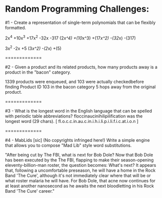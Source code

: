 Random Programming Challenges:
===================

#1 - Create a representation of single-term polynomials that can be flexibly formatted.

2x<sup>4</sup> +10x<sup>3</sup> +17x<sup>2</sup> -32x -317
(2*x^4) +(10*x^3) +(17*x^2) -(32*x) -(317) 

3x<sup>2</sup> -2x +5
(3*x^2) -(2*x) +(5)

=============

#2 - Given a product and its related products, how many products away is a product in the "bacon" category.

1339 products were enqueued, and 103 were actually checkedbefore finding Product ID 103 in the bacon category 5 hops away from the original product.

=============

#3 - What is the longest word in the English language that can be spelled with periodic table abbreviations?
floccinaucinihilipilification was the longest word (29 chars). [ fl.o.c.c.in.au.c.in.i.h.i.li.p.i.li.f.i.c.at.i.o.n ]

=============


#4 - MabLids [sic] (No copyrights infringed here!) Write a simple engine that allows you to compose "Mad Lib" style word substitutions.

"After being cut by The FBI, what is next for Bob Dole? Now that Bob Dole has been executed by the The FBI, flapping to make their season-opening eleventy-billion-man roster, the question becomes: What's next? It appears that, following a uncomfortable preseason, he will have a home in the Rock Band 'The Cure', although it's not immediately clear where that will be or what roster malaria he will have.  For Bob Dole, that acne now continues for at least another nanosecond as he awaits the next bloodletting in his Rock Band 'The Cure' career."